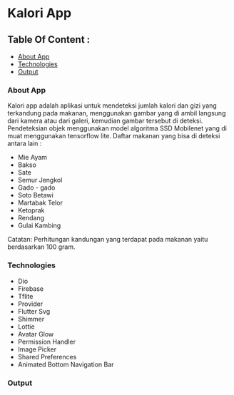 # Kalori App
## Table Of Content :
* [About App](#about-app)
* [Technologies](#technologies)
* [Output](#output)

### About App
Kalori app adalah aplikasi untuk mendeteksi jumlah kalori dan gizi yang terkandung pada makanan, menggunakan gambar yang di ambil langsung dari kamera atau dari galeri, kemudian gambar tersebut di deteksi. Pendeteksian objek menggunakan model algoritma SSD Mobilenet yang di muat menggunakan tensorflow lite.
Daftar makanan yang bisa di deteksi antara lain :
- Mie Ayam
- Bakso
- Sate
- Semur Jengkol
- Gado - gado
- Soto Betawi
- Martabak Telor
- Ketoprak
- Rendang
- Gulai Kambing

 Catatan: Perhitungan kandungan yang terdapat pada makanan yaitu berdasarkan 100 gram.
 
 ### Technologies
 - Dio
 - Firebase
 - Tflite
 - Provider
 - Flutter Svg
 - Shimmer
 - Lottie
 - Avatar Glow
 - Permission Handler
 - Image Picker
 - Shared Preferences
 - Animated Bottom Navigation Bar
 
 ### Output
